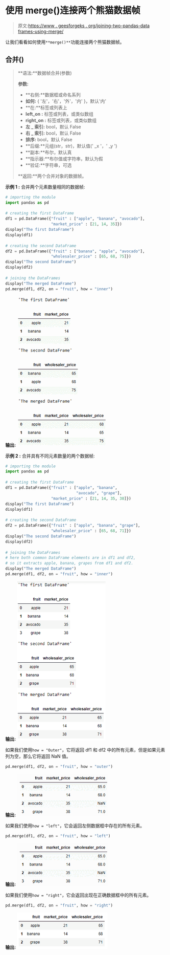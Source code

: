 # 使用 merge()连接两个熊猫数据帧

> 原文:[https://www . geesforgeks . org/joining-two-pandas-data frames-using-merge/](https://www.geeksforgeeks.org/joining-two-pandas-dataframes-using-merge/)

让我们看看如何使用`**merge()**`功能连接两个熊猫数据帧。

## 合并()

> **语法:**数据帧合并(参数)
> 
> **参数:**
> 
> *   **右侧:**数据框或命名系列
> *   **如何:** { '左'，'右'，'外'，'内' }，默认'内'
> *   **在:**标签或列表上
> *   **left_on :** 标签或列表，或类似数组
> *   **right_on :** 标签或列表，或类似数组
> *   **左 _ 索引:** bool，默认 False
> *   **右 _ 索引:** bool，默认 False
> *   **排序:** bool，默认 False
> *   **后缀:**元组(str，str)，默认值(' _x '，' _y ')
> *   **副本:**布尔，默认真
> *   **指示器:**布尔值或字符串，默认为假
> *   **验证:**字符串，可选
> 
> **返回:**两个合并对象的数据帧。

**示例 1 :** 合并两个元素数量相同的数据帧:

```py
# importing the module
import pandas as pd

# creating the first DataFrame
df1 = pd.DataFrame({"fruit" : ["apple", "banana", "avocado"],
                    "market_price" : [21, 14, 35]})
display("The first DataFrame")
display(df1)

# creating the second DataFrame
df2 = pd.DataFrame({"fruit" : ["banana", "apple", "avocado"],
                    "wholesaler_price" : [65, 68, 75]})
display("The second DataFrame")
display(df2)

# joining the DataFrames
display("The merged DataFrame")
pd.merge(df1, df2, on = "fruit", how = "inner")
```

**输出:**
![](img/485a7c9d940118254426657b25eba711.png)

**示例 2 :** 合并具有不同元素数量的两个数据帧:

```py
# importing the module
import pandas as pd

# creating the first DataFrame
df1 = pd.DataFrame({"fruit" : ["apple", "banana", 
                               "avocado", "grape"],
                    "market_price" : [21, 14, 35, 38]})
display("The first DataFrame")
display(df1)

# creating the second DataFrame
df2 = pd.DataFrame({"fruit" : ["apple", "banana", "grape"],
                    "wholesaler_price" : [65, 68, 71]})
display("The second DataFrame")
display(df2)

# joining the DataFrames
# here both common DataFrame elements are in df1 and df2, 
# so it extracts apple, banana, grapes from df1 and df2.  
display("The merged DataFrame")
pd.merge(df1, df2, on = "fruit", how = "inner")
```

**输出:**
![](img/ea29670f0d057d929a8da30e10c9c6e4.png)

如果我们使用`how = "Outer"`，它将返回 df1 和 df2 中的所有元素，但是如果元素列为空，那么它将返回 NaN 值。

```py
pd.merge(df1, df2, on = "fruit", how = "outer")
```

**输出:**
![](img/a349f4dbdcb4d65c9ee9402f5817b92d.png)

如果我们使用`how = "left"`，它会返回左侧数据框中存在的所有元素。

```py
pd.merge(df1, df2, on = "fruit", how = "left")
```

**输出:**
![](img/a349f4dbdcb4d65c9ee9402f5817b92d.png)

如果我们使用`how = "right"`，它会返回出现在正确数据框中的所有元素。

```py
pd.merge(df1, df2, on = "fruit", how = "right")
```

**输出:**
![](img/6f760d703a1c778b2da4177197f30130.png)